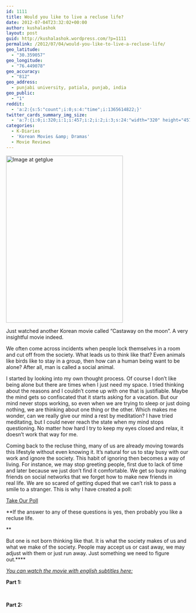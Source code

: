 ```yaml
---
id: 1111
title: Would you like to live a recluse life?
date: 2012-07-04T23:32:02+00:00
author: kushalashok
layout: post
guid: http://kushalashok.wordpress.com/?p=1111
permalink: /2012/07/04/would-you-like-to-live-a-recluse-life/
geo_latitude:
  - "30.359057"
geo_longitude:
  - "76.449078"
geo_accuracy:
  - "812"
geo_address:
  - punjabi university, patiala, punjab, india
geo_public:
  - "1"
reddit:
  - 'a:2:{s:5:"count";i:0;s:4:"time";i:1365614822;}'
twitter_cards_summary_img_size:
  - 'a:7:{i:0;i:320;i:1;i:457;i:2;i:2;i:3;s:24:"width="320" height="457"";s:4:"bits";i:8;s:8:"channels";i:3;s:4:"mime";s:10:"image/jpeg";}'
categories:
  - K-Diaries
  - 'Korean Movies &amp; Dramas'
  - Movie Reviews
---
```

[<img class="aligncenter" title="getglue" src="http://img.getglue.com/movies/castaway_on_moon/lee_heyjun/normal.jpg" alt="Image at getglue" width="320" height="457" />](http://getglue.com/movies/castaway_on_moon/lee_heyjun)
  
Just watched another Korean movie called &#8220;Castaway on the moon&#8221;. A very insightful movie indeed.

We often come across incidents when people lock themselves in a room and cut off from the society. What leads us to think like that? Even animals like birds like to stay in a group, then how can a human being want to be alone? After all, man is called a social animal.

I started by looking into my own thought process. Of course I don&#8217;t like being alone but there are times when I just need my space. I tried thinking about the reasons and I couldn&#8217;t come up with one that is justifiable. Maybe the mind gets so confiscated that it starts asking for a vacation. But our mind never stops working, so even when we are trying to sleep or just doing nothing, we are thinking about one thing or the other. Which makes me wonder, can we really give our mind a rest by meditation? I have tried meditating, but I could never reach the state when my mind stops questioning. No matter how hard I try to keep my eyes closed and relax, it doesn&#8217;t work that way for me.

Coming back to the recluse thing, many of us are already moving towards this lifestyle without even knowing it. It&#8217;s natural for us to stay busy with our work and ignore the society. This habit of ignoring then becomes a way of living. For instance, we may stop greeting people, first due to lack of time and later because we just don&#8217;t find it comfortable. We get so busy making friends on social networks that we forget how to make new friends in real life. We are so scared of getting duped that we can&#8217;t risk to pass a smile to a stranger. This is why I have created a poll:

<a id="pd_a_3240904"></a> 

<div class="PDS_Poll" id="PDI_container3240904" style="display:inline-block;">
</div>

<div id="PD_superContainer">
</div>

<noscript>
  <a href="http://polldaddy.com/poll/3240904" target="_blank">Take Our Poll</a>
</noscript>


  
**If the answer to any of these questions is yes, then probably you like a recluse life.
  
** 
  
But one is not born thinking like that. It is what the society makes of us and what we make of the society. People may accept us or cast away, we may adjust with them or just run away. Just something we need to figure out.****

<span style="text-decoration:underline;"><em>You can watch the movie with english subtitles here:<br /> </em></span>

**Part 1:**

<div class="jetpack-video-wrapper">
  <span class="embed-youtube" style="text-align:center; display: block;"></span>
</div>

&nbsp;

**Part 2:**

&nbsp;
  


<div class="jetpack-video-wrapper">
  <span class="embed-youtube" style="text-align:center; display: block;"></span>
</div>